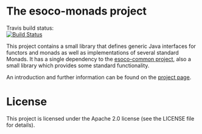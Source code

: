 # The esoco-monads project

Travis build status:  
[![Build Status](https://www.travis-ci.org/esoco/esoco-monads.svg?branch=master)](https://www.travis-ci.org/esoco/esoco-monads)

This project contains a small library that defines generic Java interfaces for functors and monads as well as implementations of several standard Monads. It has a single dependency to the [esoco-common project](https://esoco.github.io/esoco-common/), also a small library which provides some standard functionality.

An introduction and further information can be found on the [project page](https://esoco.github.io/esoco-monads/).

# License

This project is licensed under the Apache 2.0 license (see the LICENSE file for details).
